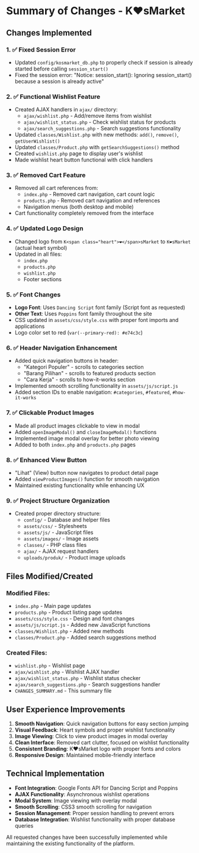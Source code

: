 # Summary of Changes - K❤️sMarket

## Changes Implemented

### 1. ✅ Fixed Session Error
- Updated `config/kosmarket_db.php` to properly check if session is already started before calling `session_start()`
- Fixed the session error: "Notice: session_start(): Ignoring session_start() because a session is already active"

### 2. ✅ Functional Wishlist Feature
- Created AJAX handlers in `ajax/` directory:
  - `ajax/wishlist.php` - Add/remove items from wishlist
  - `ajax/wishlist_status.php` - Check wishlist status for products
  - `ajax/search_suggestions.php` - Search suggestions functionality
- Updated `classes/Wishlist.php` with new methods: `add()`, `remove()`, `getUserWishlist()`
- Updated `classes/Product.php` with `getSearchSuggestions()` method
- Created `wishlist.php` page to display user's wishlist
- Made wishlist heart button functional with click handlers

### 3. ✅ Removed Cart Feature
- Removed all cart references from:
  - `index.php` - Removed cart navigation, cart count logic
  - `products.php` - Removed cart navigation and references
  - Navigation menus (both desktop and mobile)
- Cart functionality completely removed from the interface

### 4. ✅ Updated Logo Design
- Changed logo from `K<span class="heart">❤️</span>sMarket` to `K❤️sMarket` (actual heart symbol)
- Updated in all files:
  - `index.php`
  - `products.php` 
  - `wishlist.php`
  - Footer sections

### 5. ✅ Font Changes
- **Logo Font**: Uses `Dancing Script` font family (Script font as requested)
- **Other Text**: Uses `Poppins` font family throughout the site
- CSS updated in `assets/css/style.css` with proper font imports and applications
- Logo color set to red (`var(--primary-red): #e74c3c`)

### 6. ✅ Header Navigation Enhancement
- Added quick navigation buttons in header:
  - "Kategori Populer" - scrolls to categories section
  - "Barang Pilihan" - scrolls to featured products section  
  - "Cara Kerja" - scrolls to how-it-works section
- Implemented smooth scrolling functionality in `assets/js/script.js`
- Added section IDs to enable navigation: `#categories`, `#featured`, `#how-it-works`

### 7. ✅ Clickable Product Images
- Made all product images clickable to view in modal
- Added `openImageModal()` and `closeImageModal()` functions
- Implemented image modal overlay for better photo viewing
- Added to both `index.php` and `products.php` pages

### 8. ✅ Enhanced View Button
- "Lihat" (View) button now navigates to product detail page
- Added `viewProductImages()` function for smooth navigation
- Maintained existing functionality while enhancing UX

### 9. ✅ Project Structure Organization
- Created proper directory structure:
  - `config/` - Database and helper files
  - `assets/css/` - Stylesheets
  - `assets/js/` - JavaScript files
  - `assets/images/` - Image assets
  - `classes/` - PHP class files
  - `ajax/` - AJAX request handlers
  - `uploads/produk/` - Product image uploads

## Files Modified/Created

### Modified Files:
- `index.php` - Main page updates
- `products.php` - Product listing page updates
- `assets/css/style.css` - Design and font changes
- `assets/js/script.js` - Added new JavaScript functions
- `classes/Wishlist.php` - Added new methods
- `classes/Product.php` - Added search suggestions method

### Created Files:
- `wishlist.php` - Wishlist page
- `ajax/wishlist.php` - Wishlist AJAX handler
- `ajax/wishlist_status.php` - Wishlist status checker
- `ajax/search_suggestions.php` - Search suggestions handler
- `CHANGES_SUMMARY.md` - This summary file

## User Experience Improvements

1. **Smooth Navigation**: Quick navigation buttons for easy section jumping
2. **Visual Feedback**: Heart symbols and proper wishlist functionality
3. **Image Viewing**: Click to view product images in modal overlay
4. **Clean Interface**: Removed cart clutter, focused on wishlist functionality
5. **Consistent Branding**: K❤️sMarket logo with proper fonts and colors
6. **Responsive Design**: Maintained mobile-friendly interface

## Technical Implementation

- **Font Integration**: Google Fonts API for Dancing Script and Poppins
- **AJAX Functionality**: Asynchronous wishlist operations
- **Modal System**: Image viewing with overlay modal
- **Smooth Scrolling**: CSS3 smooth scrolling for navigation
- **Session Management**: Proper session handling to prevent errors
- **Database Integration**: Wishlist functionality with proper database queries

All requested changes have been successfully implemented while maintaining the existing functionality of the platform.